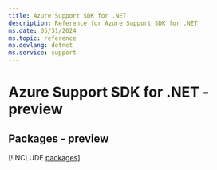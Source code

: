 ```yaml
---
title: Azure Support SDK for .NET
description: Reference for Azure Support SDK for .NET
ms.date: 05/31/2024
ms.topic: reference
ms.devlang: dotnet
ms.service: support
---
```

# Azure Support SDK for .NET - preview
## Packages - preview
[!INCLUDE [packages](support-index.md)]